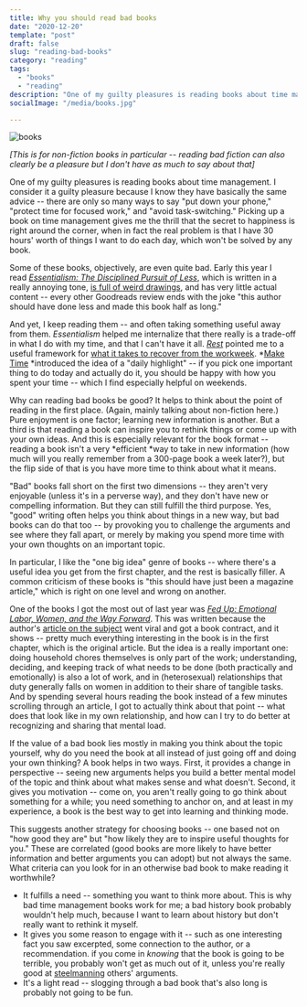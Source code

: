 ```yaml
---
title: Why you should read bad books
date: "2020-12-20"
template: "post"
draft: false
slug: "reading-bad-books"
category: "reading"
tags:
  - "books"
  - "reading"
description: "One of my guilty pleasures is reading books about time management. I consider it a guilty pleasure because I know they have basically the same advice -- there are only so many ways to say "put down your phone," "protect time for focused work," and "avoid task-switching." Picking up a book on time management gives me the thrill that the secret to happiness is right around the corner, when in fact the real problem is that I have 30 hours' worth of things I want to do each day, which won't be solved by any book."
socialImage: "/media/books.jpg"

---
```


![books](/media/books.jpg)

*[This is for non-fiction books in particular -- reading bad fiction can also clearly be a pleasure but I don't have as much to say about that]*

One of my guilty pleasures is reading books about time management. I consider it a guilty pleasure because I know they have basically the same advice -- there are only so many ways to say "put down your phone," "protect time for focused work," and "avoid task-switching." Picking up a book on time management gives me the thrill that the secret to happiness is right around the corner, when in fact the real problem is that I have 30 hours' worth of things I want to do each day, which won't be solved by any book.

Some of these books, objectively, are even quite bad. Early this year I read *[Essentialism: The Disciplined Pursuit of Less](https://www.goodreads.com/book/show/18077875-essentialism?ac=1&from_search=true&qid=SwiTY48lAR&rank=1)*, which is written in a really annoying tone, [is full of weird drawings](https://images.squarespace-cdn.com/content/v1/5caaa2520cf57d48aa68f502/1574128726172-YMD8IRRWCLRPN0124MD0/ke17ZwdGBToddI8pDm48kG0_wXnvFVYtr8E_VwG1MC17gQa3H78H3Y0txjaiv_0fDoOvxcdMmMKkDsyUqMSsMWxHk725yiiHCCLfrh8O1z4YTzHvnKhyp6Da-NYroOW3ZGjoBKy3azqku80C789l0oycmklwMHPwSb2Cr-KYzbquWy9VPGv6wFvhrGUqx6g8NlifStCYa3WZ7XhuX6TLGw/Essentialism+Chart.jpg), and has very little actual content -- every other Goodreads review ends with the joke "this author should have done less and made this book half as long."

And yet, I keep reading them -- and often taking something useful away from them. *Essentialism* helped me internalize that there really is a trade-off in what I do with my time, and that I can't have it all. *[Rest](https://www.goodreads.com/book/show/29502354-rest?ac=1&from_search=true&qid=b8ICnsD8Zu&rank=1)* pointed me to a useful framework for [what it takes to recover from the workweek](https://onlinelibrary.wiley.com/doi/full/10.1002/job.672). *[Make Time](https://www.goodreads.com/book/show/37880811-make-time?ac=1&from_search=true&qid=t6p5TWJven&rank=1) *introduced the idea of a "daily highlight" -- if you pick one important thing to do today and actually do it, you should be happy with how you spent your time -- which I find especially helpful on weekends.

Why can reading bad books be good? It helps to think about the point of reading in the first place. (Again, mainly talking about non-fiction here.) Pure enjoyment is one factor; learning new information is another. But a third is that reading a book can inspire you to rethink things or come up with your own ideas. And this is especially relevant for the book format -- reading a book isn't a very *efficient *way to take in new information (how much will you really remember from a 300-page book a week later?), but the flip side of that is you have more time to think about what it means.

"Bad" books fall short on the first two dimensions -- they aren't very enjoyable (unless it's in a perverse way), and they don't have new or compelling information. But they can still fulfill the third purpose. Yes, "good" writing often helps you think about things in a new way, but bad books can do that too -- by provoking you to challenge the arguments and see where they fall apart, or merely by making you spend more time with your own thoughts on an important topic.

In particular, I like the "one big idea" genre of books -- where there's a useful idea you get from the first chapter, and the rest is basically filler. A common criticism of these books is "this should have just been a magazine article," which is right on one level and wrong on another.

One of the books I got the most out of last year was *[Fed Up: Emotional Labor, Women, and the Way Forward](https://www.goodreads.com/book/show/38647406-fed-up?ac=1&from_search=true&qid=pe9bmqHGsb&rank=1)*. This was written because the author's [article on the subject](https://www.harpersbazaar.com/culture/features/a12063822/emotional-labor-gender-equality/) went viral and got a book contract, and it shows -- pretty much everything interesting in the book is in the first chapter, which is the original article. But the idea is a really important one: doing household chores themselves is only part of the work; understanding, deciding, and keeping track of what needs to be done (both practically and emotionally) is also a lot of work, and in (heterosexual) relationships that duty generally falls on women in addition to their share of tangible tasks. And by spending several hours reading the book instead of a few minutes scrolling through an article, I got to actually think about that point -- what does that look like in my own relationship, and how can I try to do better at recognizing and sharing that mental load.

If the value of a bad book lies mostly in making you think about the topic yourself, why do you need the book at all instead of just going off and doing your own thinking? A book helps in two ways. First, it provides a change in perspective -- seeing new arguments helps you build a better mental model of the topic and think about what makes sense and what doesn't. Second, it gives you motivation -- come on, you aren't really going to go think about something for a while; you need something to anchor on, and at least in my experience, a book is the best way to get into learning and thinking mode.

This suggests another strategy for choosing books -- one based not on "how good they are" but "how likely they are to inspire useful thoughts for you." These are correlated (good books are more likely to have better information and better arguments you can adopt) but not always the same. What criteria can you look for in an otherwise bad book to make reading it worthwhile?

-   It fulfills a need -- something you want to think more about. This is why bad time management books work for me; a bad history book probably wouldn't help much, because I want to learn about history but don't really want to rethink it myself.
-   It gives you some reason to engage with it -- such as one interesting fact you saw excerpted, some connection to the author, or a recommendation. if you come in *knowing* that the book is going to be terrible, you probably won't get as much out of it, unless you're really good at [steelmanning](https://www.lesswrong.com/tag/steelmanning) others' arguments.
-   It's a light read -- slogging through a bad book that's also long is probably not going to be fun.